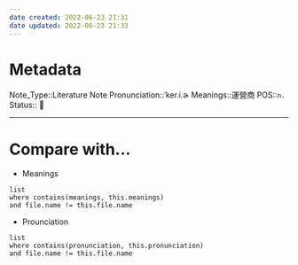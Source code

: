 ```yaml
---
date created: 2022-06-23 21:31
date updated: 2022-06-23 21:33
---
```


# Metadata

Note_Type::Literature Note
Pronunciation::ˈker.i.ɚ
Meanings::運營商
POS::`n.`
Status:: 👶

---

# Compare with...

- Meanings

```dataview
list
where contains(meanings, this.meanings)
and file.name != this.file.name
```

- Prounciation

```dataview
list
where contains(pronunciation, this.pronunciation)
and file.name != this.file.name
```
